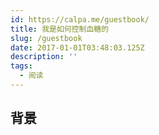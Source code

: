 ```yaml
---
id: https://calpa.me/guestbook/
title: 我是如何控制血糖的
slug: /guestbook
date: 2017-01-01T03:48:03.125Z
description: ''
tags:
  - 阅读
---
```


## 背景


